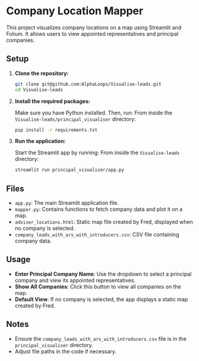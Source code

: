 # Company Location Mapper

This project visualizes company locations on a map using Streamlit and Folium. It allows users to view appointed representatives and principal companies.

## Setup

1. **Clone the repository:**

   ```bash
   git clone git@github.com:AlphaLoops/Visualise-leads.git
   cd Visualise-leads
   ```

2. **Install the required packages:**

   Make sure you have Python installed. Then, run:
   From inside the `Visualise-leads/principal_visualiser` directory:
   ```bash
   pip install -r requirements.txt
   ```

3. **Run the application:**

   Start the Streamlit app by running:
   From inside the `Visualise-leads` directory:
   ```bash
   streamlit run principal_visualiser/app.py
   ```

## Files

- `app.py`: The main Streamlit application file.
- `mapper.py`: Contains functions to fetch company data and plot it on a map.
- `adviser_locations.html`: Static map file created by Fred, displayed when no company is selected.
- `company_leads_with_ars_with_introducers.csv`: CSV file containing company data.

## Usage

- **Enter Principal Company Name**: Use the dropdown to select a principal company and view its appointed representatives.
- **Show All Companies**: Click this button to view all companies on the map.
- **Default View**: If no company is selected, the app displays a static map created by Fred.

## Notes

- Ensure the `company_leads_with_ars_with_introducers.csv` file is in the `principal_visualiser` directory.
- Adjust file paths in the code if necessary.

